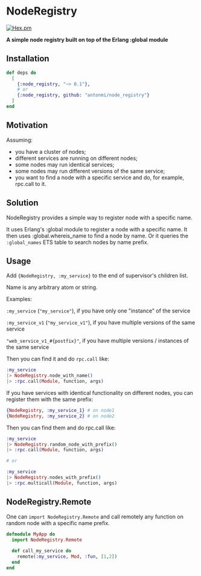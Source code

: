 # NodeRegistry

[![Hex.pm](https://img.shields.io/hexpm/v/node_registry.svg?style=flat-square)](https://hex.pm/packages/node_registry)

**A simple node registry built on top of the Erlang :global module**

## Installation

```elixir
def deps do
  [
    {:node_registry, "~> 0.1"},
    # or
    {:node_registry, github: "antonmi/node_registry"}
  ]
end
```

## Motivation
Assuming:
- you have a cluster of nodes;
- different services are running on different nodes;
- some nodes may run identical services;
- some nodes may run different versions of the same service;
- you want to find a node with a specific service and do, for example, rpc.call to it.

## Solution
NodeRegistry provides a simple way to register node with a specific name.

It uses Erlang's :global module to register a node with a specific name.
It then uses :global.whereis_name to find a node by name.
Or it queries the `:global_names` ETS table to search nodes by name prefix.


## Usage
Add `{NodeRegistry, :my_service}` to the end of supervisor's children list.

Name is any arbitrary atom or string.

Examples:

`:my_service` (`"my_service"`), if you have only one "instance" of the service

`:my_service_v1` (`"my_service_v1"`), if you have multiple versions of the same service

`"web_service_v1_#{postfix}"`, if you have multiple versions / instances of the same service

Then you can find it and do `rpc.call` like:
```elixir
:my_service
|> NodeRegistry.node_with_name()
|> :rpc.call(Module, function, args)
```

If you have services with identical functionality on different nodes, you can register them with the same prefix:

```elixir
{NodeRegistry, :my_service_1} # on node1
{NodeRegistry, :my_service_2} # on node2
```

Then you can find them and do rpc.call like:
```elixir
:my_service
|> NodeRegistry.random_node_with_prefix()
|> :rpc.call(Module, function, args)

# or

:my_service
|> NodeRegistry.nodes_with_prefix()
|> :rpc.multicall(Module, function, args)
```

## NodeRegistry.Remote
One can `import NodeRegistry.Remote` and call remotely any function on random node with a specific name prefix.

```elixir
defmodule MyApp do
  import NodeRegistry.Remote
    
  def call_my_service do
    remote(:my_service, Mod, :fun, [1,2])
  end
end
```






